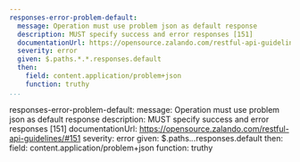```yaml
---
responses-error-problem-default:
  message: Operation must use problem json as default response
  description: MUST specify success and error responses [151]
  documentationUrl: https://opensource.zalando.com/restful-api-guidelines/#151
  severity: error
  given: $.paths.*.*.responses.default
  then:
    field: content.application/problem+json
    function: truthy
...
```

responses-error-problem-default:
  message: Operation must use problem json as default response
  description: MUST specify success and error responses [151]
  documentationUrl: https://opensource.zalando.com/restful-api-guidelines/#151
  severity: error
  given: $.paths.*.*.responses.default
  then:
    field: content.application/problem+json
    function: truthy